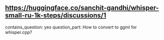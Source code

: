 ## https://huggingface.co/sanchit-gandhi/whisper-small-ru-1k-steps/discussions/1

contains_question: yes
question_part: How to convert to ggml for whisper.cpp?